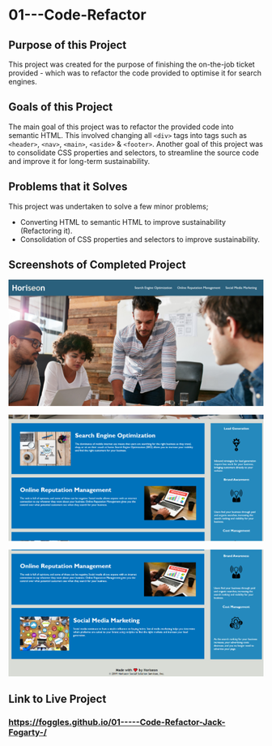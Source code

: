 # 01---Code-Refactor

## Purpose of this Project
This project was created for the   purpose of finishing the on-the-job ticket provided - which was to refactor the code provided to optimise it for search engines.

## Goals of this Project
The main goal of this project was to refactor the provided code into semantic HTML. This involved changing all `<div>` tags into tags such as `<header>`, `<nav>`, `<main>`, `<aside>` & `<footer>`.
Another goal of this project was to consolidate CSS properties and selectors, to streamline the source code and improve it for long-term sustainability.

## Problems that it Solves
This project was undertaken to solve a few minor problems;
* Converting HTML to semantic HTML to improve sustainability (Refactoring it).
* Consolidation of CSS properties and selectors to improve sustainability.

## Screenshots of Completed Project
![Screenshot of Top of Page](./assets/images/screenshot-1.PNG)

![Screenshot of Middle of Page](./assets/images/screenshot-2.PNG)

![Screenshot of Bottom of Page](./assets/images/screenshot-3.PNG)

## Link to Live Project
### https://foggles.github.io/01-----Code-Refactor-Jack-Fogarty-/

